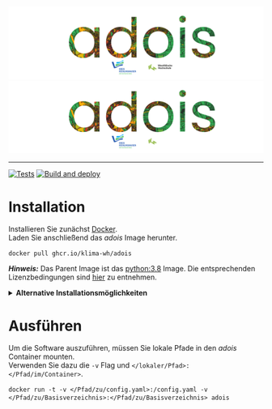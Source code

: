 <!-- @author: Maryniak, Marius - Fachbereich Elektrotechnik, Westfälische Hochschule Gelsenkirchen -->

![adois](data/images/adois_logo_light_mode.svg#gh-light-mode-only)
![adois](data/images/adois_logo_dark_mode.svg#gh-dark-mode-only)

---

[![Tests](https://github.com/KLIMA-WH/adois_app/actions/workflows/tests.yaml/badge.svg)](https://github.com/KLIMA-WH/adois_app/actions/workflows/tests.yaml)
[![Build and deploy](https://github.com/KLIMA-WH/adois_app/actions/workflows/build_and_deploy.yaml/badge.svg)](https://github.com/KLIMA-WH/adois_app/actions/workflows/build_and_deploy.yaml)

# Installation

Installieren Sie zunächst [Docker](https://www.docker.com/products/docker-desktop "Get Docker").  
Laden Sie anschließend das *adois* Image herunter.

```
docker pull ghcr.io/klima-wh/adois
```

***Hinweis:*** Das Parent Image ist das [python:3.8](https://hub.docker.com/_/python "Docker Hub - Python") Image.
Die entsprechenden Lizenzbedingungen sind [hier](https://hub.docker.com/_/python "Docker Hub - Python") zu entnehmen.

<details>
<summary><b>Alternative Installationsmöglichkeiten</b></summary>

## Docker Build From Source

Installieren Sie zunächst [Docker](https://www.docker.com/products/docker-desktop "Get Docker").  
Laden Sie anschließend das *adois* Repository in ein beliebiges Arbeitsverzeichnis herunter.

```
git clone https://github.com/klima-wh/adois
```

Wechseln Sie in das Verzeichnis und erstellen Sie nun das *adois* Image.

```
docker build -t adois .
```

## Virtual Environment

Installieren Sie zunächst [Python 3.8](https://www.python.org/downloads "Get Python").  
Laden Sie anschließend das adois Repository in ein beliebiges Arbeitsverzeichnis herunter.

```
git clone https://github.com/klima-wh/adois
```

Wechseln Sie in das Verzeichnis und erstellen Sie nun eine Virtual Environment.

```
python3 -m venv venv
```

Aktivieren Sie die Virtual Environment.  
**Mac/ Linux:**

```
source venv/bin/activate
```

**Windows:**

```
venv\Scripts\activate.bat
```

Installieren Sie die Packages.

```
pip install -r requirements.txt
```

</details>

# Ausführen

Um die Software auszuführen, müssen Sie lokale Pfade in den *adois* Container mounten.  
Verwenden Sie dazu die `-v` Flag und `</lokaler/Pfad>:</Pfad/im/Container>`.

```
docker run -t -v </Pfad/zu/config.yaml>:/config.yaml -v </Pfad/zu/Basisverzeichnis>:</Pfad/zu/Basisverzeichnis> adois
```